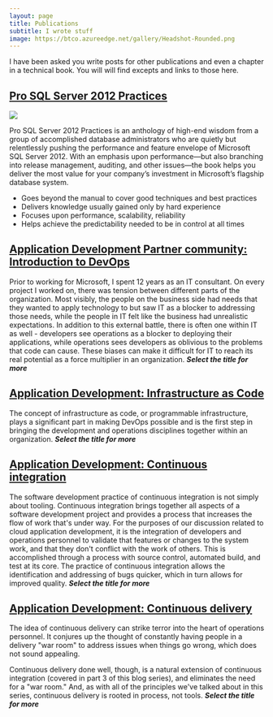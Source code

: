 ```yaml
---
layout: page
title: Publications
subtitle: I wrote stuff
image: https://btco.azureedge.net/gallery/Headshot-Rounded.png
---
```

I have been asked you write posts for other publications and even a chapter in a technical book. You will will find excepts and links to those here.

## [Pro SQL Server 2012 Practices](http://amzn.to/2w8807H)
![](https://images.springer.com/sgw/books/medium/9781430247708.jpg)

Pro SQL Server 2012 Practices is an anthology of high-end wisdom from a group of accomplished database administrators who are quietly but relentlessly pushing the performance and feature envelope of Microsoft SQL Server 2012. With an emphasis upon performance—but also branching into release management, auditing, and other issues—the book helps you deliver the most value for your company’s investment in Microsoft’s flagship database system.

  * Goes beyond the manual to cover good techniques and best practices
  * Delivers knowledge usually gained only by hard experience
  * Focuses upon performance, scalability, reliability
  * Helps achieve the predictability needed to be in control at all times

## [Application Development Partner community: Introduction to DevOps](https://blogs.technet.microsoft.com/msuspartner/2016/08/23/introduction-to-devops/)
Prior to working for Microsoft, I spent 12 years as an IT consultant. On every project I worked on, there was tension between different parts of the organization. Most visibly, the people on the business side had needs that they wanted to apply technology to but saw IT as a blocker to addressing those needs, while the people in IT felt like the business had unrealistic expectations. In addition to this external battle, there is often one within IT as well - developers see operations as a blocker to deploying their applications, while operations sees developers as oblivious to the problems that code can cause. These biases can make it difficult for IT to reach its real potential as a force multiplier in an organization. ***Select the title for more***

## [Application Development: Infrastructure as Code](https://blogs.technet.microsoft.com/uspartner_learning/2016/08/25/application-development-infrastructure-as-code/)
The concept of infrastructure as code, or programmable infrastructure, plays a significant part in making DevOps possible and is the first step in bringing the development and operations disciplines together within an organization. ***Select the title for more***

## [Application Development: Continuous integration](https://blogs.technet.microsoft.com/uspartner_learning/2016/08/29/application-development-continuous-integration/)
The software development practice of continuous integration is not simply about tooling. Continuous integration brings together all aspects of a software development project and provides a process that increases the flow of work that's under way. For the purposes of our discussion related to cloud application development, it is the integration of developers and operations personnel to validate that features or changes to the system work, and that they don't conflict with the work of others. This is accomplished through a process with source control, automated build, and test at its core. The practice of continuous integration allows the identification and addressing of bugs quicker, which in turn allows for improved quality. ***Select the title for more***

## [Application Development: Continuous delivery](https://blogs.technet.microsoft.com/uspartner_learning/2016/09/06/continuous-delivery/)
The idea of continuous delivery can strike terror into the heart of operations personnel. It conjures up the thought of constantly having people in a delivery "war room" to address issues when things go wrong, which does not sound appealing.

Continuous delivery done well, though, is a natural extension of continuous integration (covered in part 3 of this blog series), and eliminates the need for a "war room." And, as with all of the principles we've talked about in this series, continuous delivery is rooted in process, not tools. ***Select the title for more***
